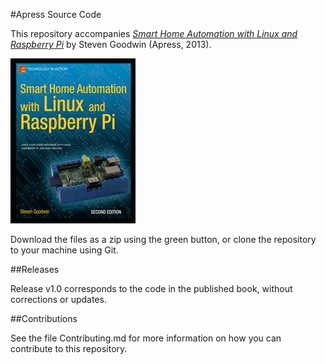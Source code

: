 #Apress Source Code

This repository accompanies [*Smart Home Automation with Linux and Raspberry Pi*](http://www.apress.com/9781430258872) by Steven Goodwin (Apress, 2013).

![Cover image](9781430258872.jpg)

Download the files as a zip using the green button, or clone the repository to your machine using Git.

##Releases

Release v1.0 corresponds to the code in the published book, without corrections or updates.

##Contributions

See the file Contributing.md for more information on how you can contribute to this repository.
